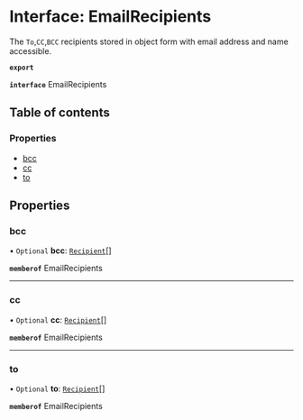 # Interface: EmailRecipients

The `To`,`CC`,`BCC` recipients stored in object form with email address and name accessible.

**`export`**

**`interface`** EmailRecipients

## Table of contents

### Properties

- [bcc](EmailRecipients.md#bcc)
- [cc](EmailRecipients.md#cc)
- [to](EmailRecipients.md#to)

## Properties

### bcc

• `Optional` **bcc**: [`Recipient`](Recipient.md)[]

**`memberof`** EmailRecipients

___

### cc

• `Optional` **cc**: [`Recipient`](Recipient.md)[]

**`memberof`** EmailRecipients

___

### to

• `Optional` **to**: [`Recipient`](Recipient.md)[]

**`memberof`** EmailRecipients
